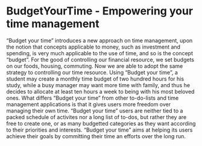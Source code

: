 # BudgetYourTime - Empowering your time management
“Budget your time” introduces a new approach on time management, upon the notion that concepts applicable to money, such as investment and spending, is very much applicable to the use of time, and so is the concept “budget”. For the good of controlling our financial resource, we set budgets on our foods, housing, commuting. Now we are able to adopt the same strategy to controlling our time resource. Using “Budget your time”, a student may create a monthly time budget of two hundred hours for his study, while a busy manager may want more time with family, and thus he decides to allocate at least ten hours a week to being with his most beloved ones. What differs “Budget your time” from other to-do-lists and time management applications is that it gives users more freedom over managing their own time. “Budget your time” users are neither tied to a packed schedule of activites nor a long list of to-dos, but rather they are free to create one, or as many budgetted categories as they want according to their priorities and interests. “Budget your time” aims at helping its users achieve their goals by committing their time an efforts over the long run.
